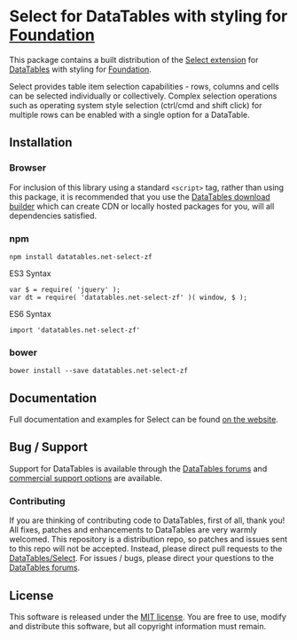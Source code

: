 # Select for DataTables with styling for [Foundation](https://get.foundation/)

This package contains a built distribution of the [Select extension](https://datatables.net/extensions/select) for [DataTables](https://datatables.net/) with styling for [Foundation](https://get.foundation/).

Select provides table item selection capabilities - rows, columns and cells can be selected individually or collectively. Complex selection operations such as operating system style selection (ctrl/cmd and shift click) for multiple rows can be enabled with a single option for a DataTable.


## Installation

### Browser

For inclusion of this library using a standard `<script>` tag, rather than using this package, it is recommended that you use the [DataTables download builder](//datatables.net/download) which can create CDN or locally hosted packages for you, will all dependencies satisfied.

### npm

```
npm install datatables.net-select-zf
```

ES3 Syntax
```
var $ = require( 'jquery' );
var dt = require( 'datatables.net-select-zf' )( window, $ );
```

ES6 Syntax
```
import 'datatables.net-select-zf'
```

### bower

```
bower install --save datatables.net-select-zf
```



## Documentation

Full documentation and examples for Select can be found [on the website](https://datatables.net/extensions/select).


## Bug / Support

Support for DataTables is available through the [DataTables forums](//datatables.net/forums) and [commercial support options](//datatables.net/support) are available.


### Contributing

If you are thinking of contributing code to DataTables, first of all, thank you! All fixes, patches and enhancements to DataTables are very warmly welcomed. This repository is a distribution repo, so patches and issues sent to this repo will not be accepted. Instead, please direct pull requests to the [DataTables/Select](http://github.com/DataTables/Select). For issues / bugs, please direct your questions to the [DataTables forums](//datatables.net/forums).


## License

This software is released under the [MIT license](//datatables.net/license). You are free to use, modify and distribute this software, but all copyright information must remain.

